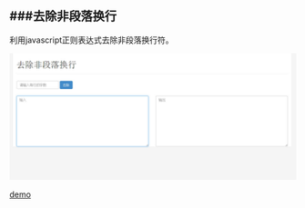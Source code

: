 ###去除非段落换行
---
利用javascript正则表达式去除非段落换行符。

![screenshot](screenshot.jpg)

[demo](http://cs1707.github.io/deleteLineBreak/)
